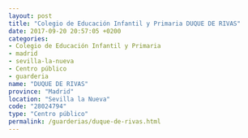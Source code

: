 ```yaml
---
layout: post
title: "Colegio de Educación Infantil y Primaria DUQUE DE RIVAS"
date: 2017-09-20 20:57:05 +0200
categories:
- Colegio de Educación Infantil y Primaria
- madrid
- sevilla-la-nueva
- Centro público
- guarderia
name: "DUQUE DE RIVAS"
province: "Madrid"
location: "Sevilla la Nueva"
code: "28024794"
type: "Centro público"
permalink: /guarderias/duque-de-rivas.html
---
```

